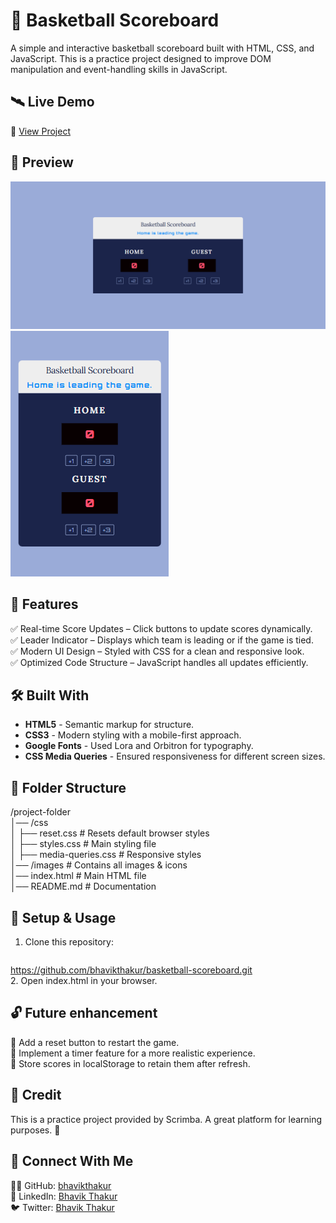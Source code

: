 #  🏀 Basketball Scoreboard

A simple and interactive basketball scoreboard built with HTML, CSS, and JavaScript. This is a practice project designed to improve DOM manipulation and event-handling skills in JavaScript.


## 🛰 Live Demo  
🔗 [View Project](https://bhavikthakur.github.io/basketball-scoreboard/)  

## 📸 Preview  
![Project Screenshot](./design/desktop-view.png)  
![Project Screenshot](./design/mobile-view.png)   

## 📌 Features  
✅ Real-time Score Updates – Click buttons to update scores dynamically. <br>
✅ Leader Indicator – Displays which team is leading or if the game is tied. <br>
✅ Modern UI Design – Styled with CSS for a clean and responsive look. <br>
✅ Optimized Code Structure – JavaScript handles all updates efficiently. <br>

## 🛠️ Built With  
- **HTML5** - Semantic markup for structure.   <br>
- **CSS3** - Modern styling with a mobile-first approach.  <br>
- **Google Fonts** - Used Lora and Orbitron for typography.    <br>
- **CSS  Media Queries** - Ensured responsiveness for different screen sizes.

## 📂 Folder Structure  
/project-folder <br>
│── /css <br>
│   ├── reset.css        # Resets default browser styles <br>
│   ├── styles.css       # Main styling file <br>
│   ├── media-queries.css # Responsive styles <br>
│── /images             # Contains all images & icons <br>
│── index.html          # Main HTML file <br>
│── README.md           # Documentation <br>



## 🔧 Setup & Usage  
1. Clone this repository:  
   ```bash
https://github.com/bhavikthakur/basketball-scoreboard.git  
2. Open index.html in your browser. 

## 🔓 Future enhancement  
🔹 Add a reset button to restart the game. <br>
🔹 Implement a timer feature for a more realistic experience. <br>
🔹 Store scores in localStorage to retain them after refresh. <br>

## 📜 Credit
This is a practice project provided by Scrimba. A great platform for learning purposes. 🚀


## 🤝 Connect With Me  
👨‍💻 GitHub: [bhavikthakur](https://github.com/bhavikthakur)  <br>
💼 LinkedIn: [Bhavik Thakur](https://www.linkedin.com/in/bhavik-thakur/)  <br>
🐦 Twitter: [Bhavik Thakur](https://x.com/BhavikkThakur)  <br>
